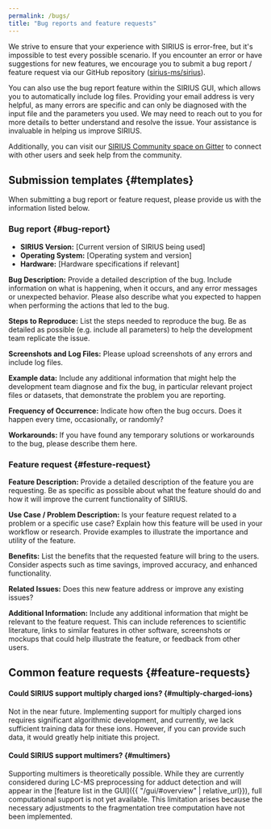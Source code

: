 ```yaml
---
permalink: /bugs/
title: "Bug reports and feature requests"
---
```


We strive to ensure that your experience with SIRIUS is error-free, but it's impossible to test every possible scenario. If you encounter an error or have suggestions for new features, we encourage you to submit a bug report / feature request via our GitHub repository ([sirius-ms/sirius](https://github.com/sirius-ms/sirius/issues/new/choose)).

You can also use the bug report feature within the SIRIUS GUI, which allows you to automatically include log files.
Providing your email address is very helpful, as many errors are specific and can only be diagnosed with the input file and the parameters you used. 
We may need to reach out to you for more details to better understand and resolve the issue. Your assistance is invaluable in helping us improve SIRIUS.

Additionally, you can visit our [SIRIUS Community space on Gitter](https://matrix.to/#/#sirius-ms:gitter.im) to connect with other users and seek help from the community.

## Submission templates {#templates}

When submitting a bug report or feature request, please provide us with the information listed below.

### Bug report {#bug-report}

* **SIRIUS Version:** [Current version of SIRIUS being used]
* **Operating System:** [Operating system and version]
* **Hardware:** [Hardware specifications if relevant]

**Bug Description:**
Provide a detailed description of the bug. Include information on what is happening, when it occurs, and any error messages or unexpected behavior. Please also describe what you expected to happen when performing the actions that led to the bug.

**Steps to Reproduce:**
List the steps needed to reproduce the bug. Be as detailed as possible (e.g. include all parameters) to help the development team replicate the issue.

**Screenshots and Log Files:**
Please upload screenshots of any errors and include log files.

**Example data:**
Include any additional information that might help the development team diagnose and fix the bug, in particular relevant project files or datasets, that demonstrate the problem you are reporting.

**Frequency of Occurrence:**
Indicate how often the bug occurs. Does it happen every time, occasionally, or randomly?

**Workarounds:**
If you have found any temporary solutions or workarounds to the bug, please describe them here.

### Feature request {#festure-request}

**Feature Description:**
Provide a detailed description of the feature you are requesting. Be as specific as possible about what the feature should do and how it will improve the current functionality of SIRIUS.

**Use Case / Problem Description:**
Is your feature request related to a problem or a specific use case? Explain how this feature will be used in your workflow or research. Provide examples to illustrate the importance and utility of the feature.

**Benefits:**
List the benefits that the requested feature will bring to the users. Consider aspects such as time savings, improved accuracy, and enhanced functionality.

**Related Issues:**
Does this new feature address or improve any existing issues?

**Additional Information:**
Include any additional information that might be relevant to the feature request. This can include references to scientific literature, links to similar features in other software, screenshots or mockups that could help illustrate the feature, or feedback from other users.

## Common feature requests {#feature-requests}

#### Could SIRIUS support multiply charged ions? {#multiply-charged-ions}

Not in the near future. Implementing support for multiply charged ions requires significant algorithmic development, and currently, we lack sufficient training data for these ions. However, if you can provide such data, it would greatly help initiate this project.

#### Could SIRIUS support multimers? {#multimers}


Supporting multimers is theoretically possible. While they are currently considered 
during LC-MS preprocessing for adduct detection and will appear in the [feature list 
in the GUI]({{ "/gui/#overview" | relative_url}}), 
full computational support is not yet available. This limitation arises because the 
necessary adjustments to the fragmentation tree computation have not been implemented.